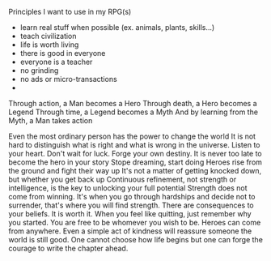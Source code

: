 Principles I want to use in my RPG(s)

- learn real stuff when possible (ex. animals, plants, skills...)
- teach civilization
- life is worth living
- there is good in everyone
- everyone is a teacher
- no grinding
- no ads or micro-transactions
-



Through action, a Man becomes a Hero
Through death, a Hero becomes a Legend
Through time, a Legend becomes a Myth
And by learning from the Myth, a Man takes action




Even the most ordinary person has the power to change the world
It is not hard to distinguish what is right and what is wrong in the universe. Listen to your heart.
Don't wait for luck. Forge your own destiny.
It is never too late to become the hero in your story
Stope dreaming, start doing
Heroes rise from the ground and fight their way up
It's not a matter of getting knocked down, but whether you get back up
Continuous refinement, not strength or intelligence, is the key to unlocking your full potential
Strength does not come from winning. It's when you go through hardships and decide not to surrender, that's where you will find strength.
There are consequences to your beliefs. It is worth it.
When you feel like quitting, just remember why you started.
You are free to be whomever you wish to be.
Heroes can come from anywhere. Even a simple act of kindness will reassure someone the world is still good.
One cannot choose how life begins but one can forge the courage to write the chapter ahead.
